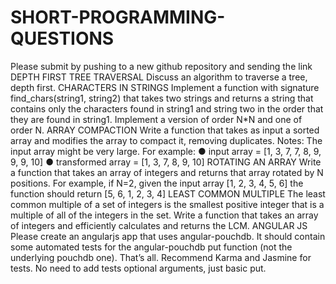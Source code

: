 # SHORT-PROGRAMMING-QUESTIONS
Please submit by pushing to a new github repository and sending the link
DEPTH FIRST TREE TRAVERSAL
Discuss an algorithm to traverse a tree, depth first.
CHARACTERS IN STRINGS
Implement a function with signature find_chars(string1, string2) that takes two strings and returns a string that
contains only the characters found in string1 and string two in the order that they are found in string1. Implement
a version of order N*N and one of order N.
ARRAY COMPACTION
Write a function that takes as input a sorted array and modifies the array to compact it, removing duplicates.
Notes: The input array might be very large.
For example:
● input array = [1, 3, 7, 7, 8, 9, 9, 9, 10]
● transformed array = [1, 3, 7, 8, 9, 10]
ROTATING AN ARRAY
Write a function that takes an array of integers and returns that array rotated by N positions.
For example, if N=2, given the input array [1, 2, 3, 4, 5, 6] the function should return [5, 6, 1, 2, 3, 4]
LEAST COMMON MULTIPLE
The least common multiple of a set of integers is the smallest positive integer that is a multiple of all of the
integers in the set.
Write a function that takes an array of integers and efficiently calculates and returns the LCM.
ANGULAR JS
Please create an angularjs app that uses angular-pouchdb. It should contain some automated tests for the
angular-pouchdb put function (not the underlying pouchdb one). That’s all. Recommend Karma and Jasmine for
tests. No need to add tests optional arguments, just basic put.
